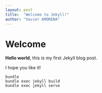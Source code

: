 ```yaml
---
layout: post
title:  "Welcome to Jekyll!"
author: "Xavier AMORENA"
---
```


# Welcome

**Hello world**, this is my first Jekyll blog post.

I hope you like it!

```
bundle
bundle exec jekyll build
bundle exec jekyll serve
```


